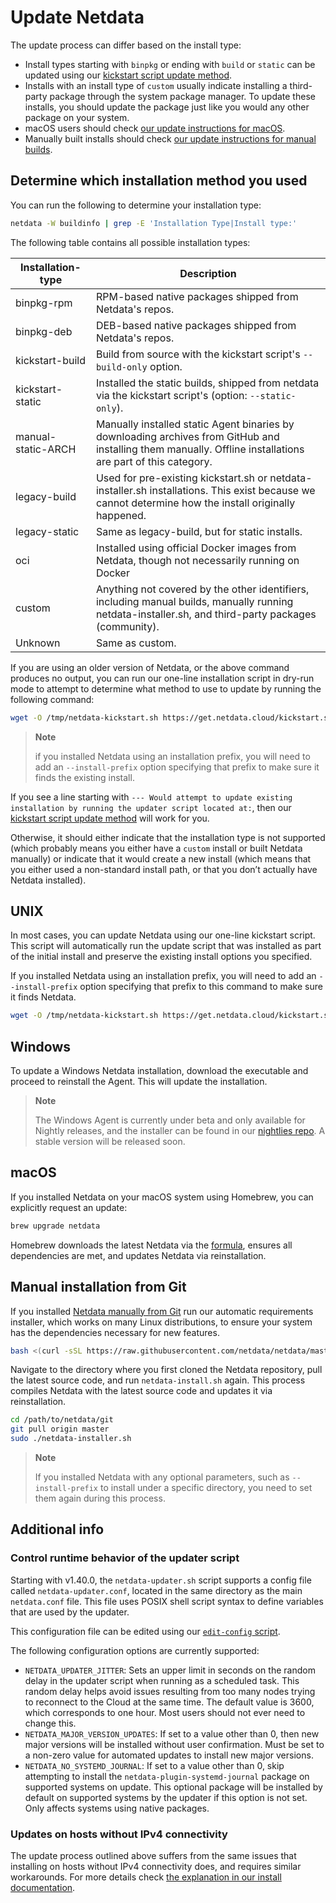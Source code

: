 # Update Netdata

The update process can differ based on the install type:

- Install types starting with `binpkg` or ending with `build` or `static` can be updated using our [kickstart script update method](#unix).
- Installs with an install type of `custom` usually indicate installing a third-party package through the system package manager. To update these installs, you should update the package just like you would any other package on your system.
- macOS users should check [our update instructions for macOS](#macos).
- Manually built installs should check [our update instructions for manual builds](#manual-installation-from-git).

## Determine which installation method you used

You can run the following to determine your installation type:

```bash
netdata -W buildinfo | grep -E 'Installation Type|Install type:'
```

The following table contains all possible installation types:

| Installation-type  | Description                                                                                                                                                 |
|--------------------|-------------------------------------------------------------------------------------------------------------------------------------------------------------|
| binpkg-rpm         | RPM-based native packages shipped from Netdata's repos.                                                                                                     |
| binpkg-deb         | DEB-based native packages shipped from Netdata's repos.                                                                                                     |
| kickstart-build    | Build from source with the kickstart script's `--build-only` option.                                                                                        |
| kickstart-static   | Installed the static builds, shipped from netdata via the kickstart script's (option: `--static-only`).                                                     |
| manual-static-ARCH | Manually installed static Agent binaries by downloading archives from GitHub and installing them manually. Offline installations are part of this category. |
| legacy-build       | Used for pre-existing kickstart.sh or netdata-installer.sh installations. This exist because we cannot determine how the install originally happened.       |
| legacy-static      | Same as legacy-build, but for static installs.                                                                                                              |
| oci                | Installed using official Docker images from Netdata, though not necessarily running on Docker                                                               |
| custom             | Anything not covered by the other identifiers, including manual builds, manually running netdata-installer.sh, and third-party packages (community).        |
| Unknown            | Same as custom.                                                                                                                                             |

If you are using an older version of Netdata, or the above command produces no output, you can run our one-line installation script in dry-run mode to attempt to determine what method to use to update by running the following command:

```bash
wget -O /tmp/netdata-kickstart.sh https://get.netdata.cloud/kickstart.sh && sh /tmp/netdata-kickstart.sh --dry-run
```

> **Note**
>
> if you installed Netdata using an installation prefix, you will need to add an `--install-prefix` option specifying that prefix to make sure it finds the existing install.

If you see a line starting with `--- Would attempt to update existing installation by running the updater script located at:`, then our [kickstart script update method](#unix) will work for you.

Otherwise, it should either indicate that the installation type is not supported (which probably means you either have a `custom` install or built Netdata manually) or indicate that it would create a new install (which means that you either used a non-standard install path, or that you don’t actually have Netdata installed).

## UNIX

In most cases, you can update Netdata using our one-line kickstart script. This script will automatically
run the update script that was installed as part of the initial install and preserve the existing install options you specified.

If you installed Netdata using an installation prefix, you will need to add an `--install-prefix` option specifying that prefix to this command to make sure it finds Netdata.

```bash
wget -O /tmp/netdata-kickstart.sh https://get.netdata.cloud/kickstart.sh && sh /tmp/netdata-kickstart.sh
```

## Windows

To update a Windows Netdata installation, download the executable and proceed to reinstall the Agent. This will update the installation.

> **Note**
>
> The Windows Agent is currently under beta and only available for Nightly releases, and the installer can be found in our [nightlies repo](https://github.com/netdata/netdata-nightlies). A stable version will be released soon.

## macOS

If you installed Netdata on your macOS system using Homebrew, you can explicitly request an update:

```bash
brew upgrade netdata
```

Homebrew downloads the latest Netdata via the [formula](https://github.com/Homebrew/homebrew-core/blob/master/Formula/n/netdata.rb), ensures all dependencies are met, and updates Netdata via reinstallation.

## Manual installation from Git

If you installed [Netdata manually from Git](/packaging/installer/methods/manual.md) run our automatic requirements installer, which works on many Linux distributions, to ensure your system has the dependencies necessary for new features.

```bash
bash <(curl -sSL https://raw.githubusercontent.com/netdata/netdata/master/packaging/installer/install-required-packages.sh)
```

Navigate to the directory where you first cloned the Netdata repository, pull the latest source code, and run `netdata-install.sh` again. This process compiles Netdata with the latest source code and updates it via reinstallation.

```bash
cd /path/to/netdata/git
git pull origin master
sudo ./netdata-installer.sh
```

> **Note**
>
> If you installed Netdata with any optional parameters, such as `--install-prefix` to install under a specific directory, you need to set them again during this process.

## Additional info

### Control runtime behavior of the updater script

Starting with v1.40.0, the `netdata-updater.sh` script supports a config file called `netdata-updater.conf`, located in the same directory as the main `netdata.conf` file. This file uses POSIX shell script syntax to define variables that are used by the updater.

This configuration file can be edited using our [`edit-config` script](/docs/netdata-agent/configuration/README.md).

The following configuration options are currently supported:

- `NETDATA_UPDATER_JITTER`: Sets an upper limit in seconds on the random delay in the updater script when running as a scheduled task. This random delay helps avoid issues resulting from too many nodes trying to reconnect to the Cloud at the same time. The default value is 3600, which corresponds to one hour. Most users should not ever need to change this.
- `NETDATA_MAJOR_VERSION_UPDATES`: If set to a value other than 0, then new major versions will be installed  without user confirmation. Must be set to a  non-zero value for automated updates to install new major versions.
- `NETDATA_NO_SYSTEMD_JOURNAL`: If set to a value other than 0, skip attempting to install the  `netdata-plugin-systemd-journal` package on supported systems on update. This optional package will be installed by default on supported systems by the updater if this option is not set. Only affects systems using native packages.

### Updates on hosts without IPv4 connectivity

The update process outlined above suffers from the same issues that installing on hosts without IPv4
connectivity does, and requires similar workarounds. For more details check [the explanation in our install
documentation](/packaging/installer/README.md#installs-on-hosts-without-ipv4-connectivity).
